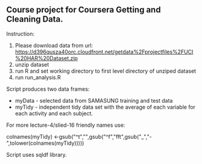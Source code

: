 Course project for Coursera Getting and Cleaning Data.
------------------------
Instruction:
  1. Please download data from url:
https://d396qusza40orc.cloudfront.net/getdata%2Fprojectfiles%2FUCI%20HAR%20Dataset.zip 
  2. unzip dataset
  3. run R and set working directory to first level directory of unziped dataset
  4. run run_analysis.R

Script produces two data frames: 
* myData - selected data from SAMASUNG training and test data 
* myTidy - independent tidy data set with the average of each variable for each activity and each subject. 

For more lecture-4/slied-16 friendly names use:
 
 colnames(myTidy) <-gsub("^t","",gsub("^f","fft",gsub("_","-",tolower(colnames(myTidy)))))


Script uses sqldf library.

